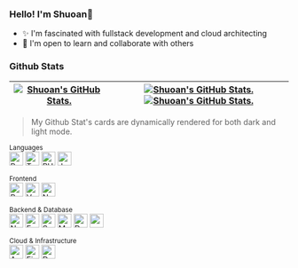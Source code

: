### Hello! I'm Shuoan👋 
- ✨ I'm fascinated with fullstack development and cloud architecting
- 🤝 I'm open to learn and collaborate with others 

### Github Stats
| <a href='https://github.com/anuraghazra/github-readme-stats#github-stats-card'><picture><source media="(prefers-color-scheme: dark)" srcset="https://github-readme-stats.vercel.app/api?username=leeshuoan&count_private=true&show_icons=true&theme=tokyonight&hide_border=true"><img src="https://github-readme-stats.vercel.app/api?username=leeshuoan&count_private=true&show_icons=true&theme=buefy&hide_border=true" alt="Shuoan's GitHub Stats."></picture></a> | <a href='https://github.com/anuraghazra/github-readme-stats#github-stats-card#gh-dark-mode-only'><img src="https://github-readme-stats.vercel.app/api/top-langs/?username=leeshuoan&langs_count=6&hide=FreeMarker,PureBasic,html,css,Jupyter%20Notebook&layout=compact&theme=tokyonight&hide_border=true" alt="Shuoan's GitHub Stats."></a><a href='https://github.com/anuraghazra/github-readme-stats#github-stats-card#gh-light-mode-only'><img src="https://github-readme-stats.vercel.app/api/top-langs/?username=leeshuoan&langs_count=6&hide=FreeMarker,PureBasic,html,css,Jupyter%20Notebook&layout=compact&theme=buefy&hide_border=true" alt="Shuoan's GitHub Stats."></a> |
| ------------- | ------------- |
> My Github Stat's cards are dynamically rendered for both dark and light mode.

<sup>Languages</sup><br>
<img alt="Python" src="https://img.shields.io/badge/Python-14354C?style=for-the-badge&logo=python&logoColor=white" height="25" /> 
<img alt="Typescript" src="https://img.shields.io/badge/TypeScript-007ACC?style=for-the-badge&logo=typescript&logoColor=white" height="25" /> 
<img alt="PHP" src="https://img.shields.io/badge/PHP-777BB4?style=for-the-badge&logo=php&logoColor=white" height="25" /> 
<img alt="Java" src="https://img.shields.io/badge/Java-ED8B00?style=for-the-badge&logo=openjdk&logoColor=white" height="25" />

<sup>Frontend</sup><br>
<img alt="React" src="https://img.shields.io/badge/React-20232A?style=for-the-badge&logo=react&logoColor=61DAFB" height="25" /> 
<img alt="VueJS" src="https://img.shields.io/badge/Vue.js-35495E?style=for-the-badge&logo=vue.js&logoColor=4FC08D" height="25" /> 
<img alt="NuxtJS" src="https://img.shields.io/badge/Nuxt-002E3B?style=for-the-badge&logo=nuxtdotjs&logoColor=#00DC82" height="25" /> 

<sup>Backend & Database</sup><br>
<img alt="NodeJS" src="https://img.shields.io/badge/Node.js-43853D?style=for-the-badge&logo=node.js&logoColor=white" height="25" /> 
<img alt="ExpressJS" src="https://img.shields.io/badge/Express.js-404D59?style=for-the-badge" height="25" /> 
<img alt="Spring" src="https://img.shields.io/badge/Spring-6DB33F?style=for-the-badge&logo=spring&logoColor=white" height="25" /> 
<img alt="MySQL" src="https://img.shields.io/badge/MySQL-00000F?style=for-the-badge&logo=mysql&logoColor=white" height="25" /> 
<img alt="DynamoDB" src="https://img.shields.io/badge/Amazon%20DynamoDB-4053D6?style=for-the-badge&logo=Amazon%20DynamoDB&logoColor=white" height="25" />
<img alt="neo4j" src="https://img.shields.io/badge/Neo4j-018bff?style=for-the-badge&logo=neo4j&logoColor=white" height="25" />

<sup>Cloud & Infrastructure</sup><br>
<img alt="AWS" src="https://img.shields.io/badge/AWS-%23FF9900.svg?style=for-the-badge&logo=amazon-aws&logoColor=white" height="25" /> 
<img alt="Firebase" src="https://img.shields.io/badge/firebase-%23039BE5.svg?style=for-the-badge&logo=firebase" height="25" />
<img alt="Docker" src="https://img.shields.io/badge/docker-%230db7ed.svg?style=for-the-badge&logo=docker&logoColor=white" height="25" />
